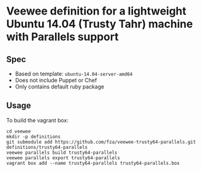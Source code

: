 # Veewee definition for a lightweight Ubuntu 14.04 (Trusty Tahr) machine with Parallels support

## Spec

* Based on template: `ubuntu-14.04-server-amd64`
* Does not include Puppet or Chef
* Only contains default ruby package

## Usage

To build the vagrant box:

	cd veewee
	mkdir -p definitions
	git submodule add https://github.com/fza/veewee-trusty64-parallels.git definitions/trusty64-parallels
	veewee parallels build trusty64-parallels
	veewee parallels export trusty64-parallels
	vagrant box add --name trusty64-parallels trusty64-parallels.box 